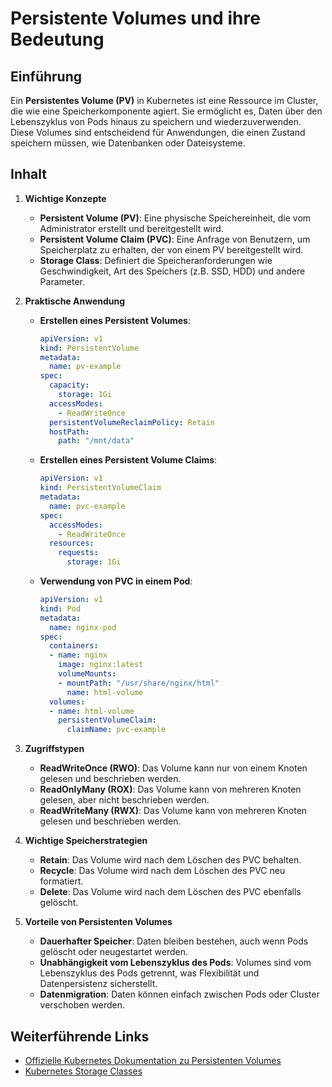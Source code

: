 
# Persistente Volumes und ihre Bedeutung

## Einführung

Ein **Persistentes Volume (PV)** in Kubernetes ist eine Ressource im Cluster, die wie eine Speicherkomponente agiert. Sie ermöglicht es, Daten über den Lebenszyklus von Pods hinaus zu speichern und wiederzuverwenden. Diese Volumes sind entscheidend für Anwendungen, die einen Zustand speichern müssen, wie Datenbanken oder Dateisysteme.

## Inhalt

1. **Wichtige Konzepte**
    - **Persistent Volume (PV)**: Eine physische Speichereinheit, die vom Administrator erstellt und bereitgestellt wird.
    - **Persistent Volume Claim (PVC)**: Eine Anfrage von Benutzern, um Speicherplatz zu erhalten, der von einem PV bereitgestellt wird.
    - **Storage Class**: Definiert die Speicheranforderungen wie Geschwindigkeit, Art des Speichers (z.B. SSD, HDD) und andere Parameter.

2. **Praktische Anwendung**
    - **Erstellen eines Persistent Volumes**:
      ```yaml
      apiVersion: v1
      kind: PersistentVolume
      metadata:
        name: pv-example
      spec:
        capacity:
          storage: 1Gi
        accessModes:
          - ReadWriteOnce
        persistentVolumeReclaimPolicy: Retain
        hostPath:
          path: "/mnt/data"
      ```

    - **Erstellen eines Persistent Volume Claims**:
      ```yaml
      apiVersion: v1
      kind: PersistentVolumeClaim
      metadata:
        name: pvc-example
      spec:
        accessModes:
          - ReadWriteOnce
        resources:
          requests:
            storage: 1Gi
      ```

    - **Verwendung von PVC in einem Pod**:
      ```yaml
      apiVersion: v1
      kind: Pod
      metadata:
        name: nginx-pod
      spec:
        containers:
        - name: nginx
          image: nginx:latest
          volumeMounts:
          - mountPath: "/usr/share/nginx/html"
            name: html-volume
        volumes:
        - name: html-volume
          persistentVolumeClaim:
            claimName: pvc-example
      ```

3. **Zugriffstypen**
    - **ReadWriteOnce (RWO)**: Das Volume kann nur von einem Knoten gelesen und beschrieben werden.
    - **ReadOnlyMany (ROX)**: Das Volume kann von mehreren Knoten gelesen, aber nicht beschrieben werden.
    - **ReadWriteMany (RWX)**: Das Volume kann von mehreren Knoten gelesen und beschrieben werden.

4. **Wichtige Speicherstrategien**
    - **Retain**: Das Volume wird nach dem Löschen des PVC behalten.
    - **Recycle**: Das Volume wird nach dem Löschen des PVC neu formatiert.
    - **Delete**: Das Volume wird nach dem Löschen des PVC ebenfalls gelöscht.

5. **Vorteile von Persistenten Volumes**
    - **Dauerhafter Speicher**: Daten bleiben bestehen, auch wenn Pods gelöscht oder neugestartet werden.
    - **Unabhängigkeit vom Lebenszyklus des Pods**: Volumes sind vom Lebenszyklus des Pods getrennt, was Flexibilität und Datenpersistenz sicherstellt.
    - **Datenmigration**: Daten können einfach zwischen Pods oder Cluster verschoben werden.

## Weiterführende Links

- [Offizielle Kubernetes Dokumentation zu Persistenten Volumes](https://kubernetes.io/docs/concepts/storage/persistent-volumes/)
- [Kubernetes Storage Classes](https://kubernetes.io/docs/concepts/storage/storage-classes/)
